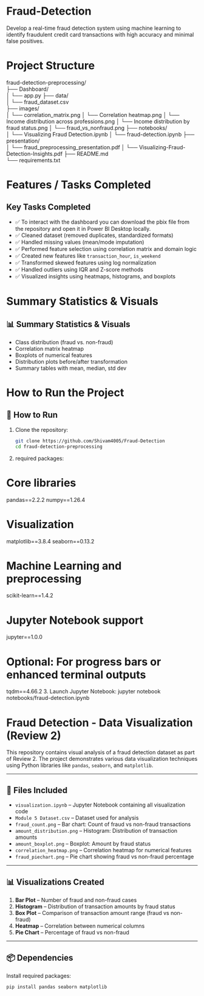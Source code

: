# Fraud-Detection
Develop a real-time fraud detection system using machine learning to identify fraudulent credit card transactions with high accuracy and minimal false positives.
# Project Structure
fraud-detection-preprocessing/  
├── Dashboard/  
│   └── app.py 
├── data/  
│   └── fraud_dataset.csv  
├── images/  
│   └── correlation_matrix.png
│   └── Correlation heatmap.png
│   └── Income distribution across professions.png
│   └── Income distribution by fraud status.png
│   └── fraud_vs_nonfraud.png
├── notebooks/  
│   └── Visualizing Fraud Detection.ipynb
│   └── fraud-detection.ipynb
├── presentation/  
│   └── fraud_preprocessing_presentation.pdf
│   └── Visualizing-Fraud-Detection-Insights.pdf
├── README.md  
└── requirements.txt  
# Features / Tasks Completed
## Key Tasks Completed

- ✅ To interact with the dashboard you can download the pbix file from the repository and open it in Power BI Desktop locally.
- ✅ Cleaned dataset (removed duplicates, standardized formats)
- ✅ Handled missing values (mean/mode imputation)
- ✅ Performed feature selection using correlation matrix and domain logic
- ✅ Created new features like `transaction_hour`, `is_weekend`
- ✅ Transformed skewed features using log normalization
- ✅ Handled outliers using IQR and Z-score methods
- ✅ Visualized insights using heatmaps, histograms, and boxplots
# Summary Statistics & Visuals
## 📊 Summary Statistics & Visuals

- Class distribution (fraud vs. non-fraud)
- Correlation matrix heatmap
- Boxplots of numerical features
- Distribution plots before/after transformation
- Summary tables with mean, median, std dev
# How to Run the Project
## 🧪 How to Run

1. Clone the repository:
   ```bash
   git clone https://github.com/Shivam4005/Fraud-Detection
   cd fraud-detection-preprocessing
2. required packages:
# Core libraries
pandas==2.2.2
numpy==1.26.4

# Visualization
matplotlib==3.8.4
seaborn==0.13.2

# Machine Learning and preprocessing
scikit-learn==1.4.2

# Jupyter Notebook support
jupyter==1.0.0

# Optional: For progress bars or enhanced terminal outputs
tqdm==4.66.2
3. Launch Jupyter Notebook:
jupyter notebook notebooks/fraud-detection.ipynb
# Fraud Detection - Data Visualization (Review 2)

This repository contains visual analysis of a fraud detection dataset as part of Review 2. The project demonstrates various data visualization techniques using Python libraries like `pandas`, `seaborn`, and `matplotlib`.

---

## 📁 Files Included

- `visualization.ipynb` – Jupyter Notebook containing all visualization code
- `Module 5 Dataset.csv` – Dataset used for analysis
- `fraud_count.png` – Bar chart: Count of fraud vs non-fraud transactions
- `amount_distribution.png` – Histogram: Distribution of transaction amounts
- `amount_boxplot.png` – Boxplot: Amount by fraud status
- `correlation_heatmap.png` – Correlation heatmap for numerical features
- `fraud_piechart.png` – Pie chart showing fraud vs non-fraud percentage

---

## 📊 Visualizations Created

1. **Bar Plot** – Number of fraud and non-fraud cases
2. **Histogram** – Distribution of transaction amounts by fraud status
3. **Box Plot** – Comparison of transaction amount range (fraud vs non-fraud)
4. **Heatmap** – Correlation between numerical columns
5. **Pie Chart** – Percentage of fraud vs non-fraud

---

## 📦 Dependencies

Install required packages:

```bash
pip install pandas seaborn matplotlib





